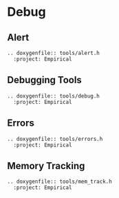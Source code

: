 # Debug

## Alert

```{eval-rst}
.. doxygenfile:: tools/alert.h
  :project: Empirical
```

## Debugging Tools

```{eval-rst}
.. doxygenfile:: tools/debug.h
  :project: Empirical
```

## Errors

```{eval-rst}
.. doxygenfile:: tools/errors.h
  :project: Empirical
```

## Memory Tracking

```{eval-rst}
.. doxygenfile:: tools/mem_track.h
  :project: Empirical
```